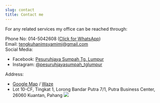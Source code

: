 ```yaml
---
slug: contact
title: Contact me
---
```


For any related services my office can be reached through:

Phone No: 014-5042608 ([Click for WhatsApp](https://wa.me/60145042608))        
Email: tengkuhanimsyamimi@gmail.com    
Social Media:
  - Facebook: [Pesuruhjaya Sumpah Tg. Lumpur](https://www.facebook.com/profile.php?id=100090009496211)
  - Instagram: [@pesuruhjayasumpah_tglumpur](https://www.instagram.com/pesuruhjayasumpah_tglumpur/)

Address: 
  - [Google Map](https://goo.gl/maps/zgJs5QjVGiT8d9S4A) / [Waze](https://waze.com/ul/hw29mrj2vk)
  - Lot 10-CF, Tingkat 1, Lorong Bandar Putra 7/1, Putra Business Center, 26060 Kuantan, Pahang
  ![](/./contact_files/smaller_map.png)   